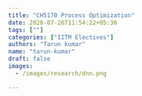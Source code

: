 ```yaml
---
title: "CH5170 Process Optimization"
date: 2020-07-26T11:54:22+05:30
tags: [""]
categories: ["IITM Electives"]
authors: "Tarun kumar"
name: "tarun-kumar"
draft: false
images:
  - /images/research/dnn.png

---
```

